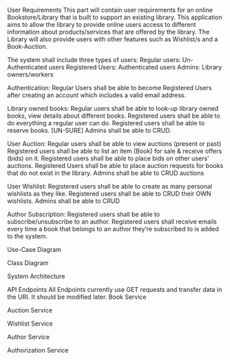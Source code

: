 User Requirements 
This part will contain user requirements for an online Bookstore/Library that is built to support an existing library. This application aims to  allow the library to provide online users access to different information about products/services that are offered by the library. The Library will also provide users with other features such as Wishlist/s and a Book-Auction.
 
The system shall include three types of users:
Regular users: Un-Authenticated users
Registered Users: Authenticated users
Admins: Library owners/workers

Authentication:
Regular Users shall be able to become Registered Users after creating an account which includes a valid email address.
 
Library owned books:
Regular users shall be able to look-up library owned books, view details about different books.
Registered users shall be able to do everything a regular user can do.
Registered users shall be able to reserve books. [UN-SURE]
Admins shall be able to CRUD.
 
User Auction:
Regular users shall be able to view auctions (present or past)
Registered users shall be able to list an item (Book) for sale & receive offers (bids) on it.
Registered users shall be able to place bids on other users’ auctions.
Registered Users shall be able to place auction requests for books that do not exist in the library.
Admins shall be able to CRUD auctions
 
User Wishlist:
Registered users shall be able to create as many personal wishlists as they like.
Registered users shall be able to CRUD their OWN wishlists. 
Admins shall be able to CRUD
 
 Author Subscription:
Registered users shall be able to subscribe/unsubscribe to an author.
Registered users shall receive emails every time a book that belongs to an author they’re subscribed to is added to the system.



Use-Case Diagram



Class Diagram



System Architecture 




API Endpoints
All Endpoints currently use GET requests and transfer data in the URI. It should be modified later.
Book Service



Auction Service

Wishlist Service

Author Service



Authorization Service


